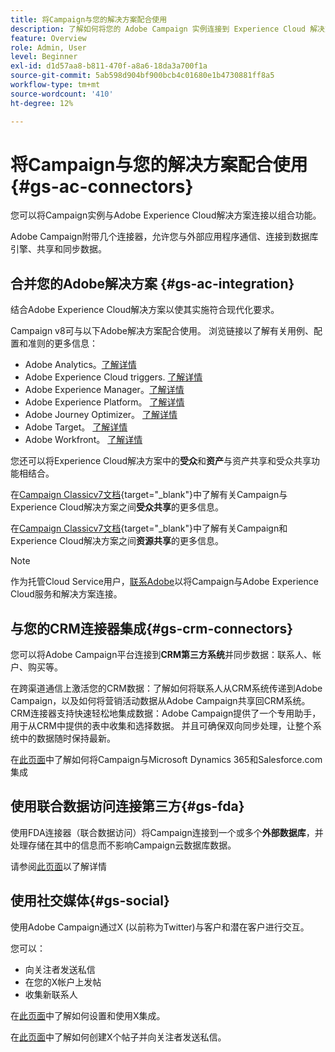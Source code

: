 ```yaml
---
title: 将Campaign与您的解决方案配合使用
description: 了解如何将您的 Adobe Campaign 实例连接到 Experience Cloud 解决方案。
feature: Overview
role: Admin, User
level: Beginner
exl-id: d1d57aa8-b811-470f-a8a6-18da3a700f1a
source-git-commit: 5ab598d904bf900bcb4c01680e1b4730881ff8a5
workflow-type: tm+mt
source-wordcount: '410'
ht-degree: 12%

---
```


# 将Campaign与您的解决方案配合使用{#gs-ac-connectors}

您可以将Campaign实例与Adobe Experience Cloud解决方案连接以组合功能。

Adobe Campaign附带几个连接器，允许您与外部应用程序通信、连接到数据库引擎、共享和同步数据。

## 合并您的Adobe解决方案 {#gs-ac-integration}

结合Adobe Experience Cloud解决方案以使其实施符合现代化要求。

Campaign v8可与以下Adobe解决方案配合使用。 浏览链接以了解有关用例、配置和准则的更多信息：

* Adobe Analytics。[了解详情](../connect/ac-aa.md)
* Adobe Experience Cloud triggers. [了解详情](../connect/ac-triggers.md)
* Adobe Experience Manager。[了解详情](../connect/ac-aem.md)
* Adobe Experience Platform。 [了解详情](../connect/ac-aep.md)
* Adobe Journey Optimizer。 [了解详情](../connect/ac-ajo.md)
* Adobe Target。 [了解详情](../connect/ac-at.md)
* Adobe Workfront。 [了解详情](../connect/ac-workfront.md)

您还可以将Experience Cloud解决方案中的&#x200B;**受众**&#x200B;和&#x200B;**资产**&#x200B;与资产共享和受众共享功能相结合。

在[Campaign Classicv7文档](https://experienceleague.adobe.com/docs/campaign-classic/using/integrating-with-adobe-experience-cloud/audience-sharing/sharing-audiences-with-adobe-experience-cloud.html?lang=zh-Hans#integrating-with-adobe-experience-cloud){target="_blank"}中了解有关Campaign与Experience Cloud解决方案之间&#x200B;**受众共享**&#x200B;的更多信息。

在[Campaign Classicv7文档](https://experienceleague.adobe.com/docs/campaign-classic/using/integrating-with-adobe-experience-cloud/asset-sharing/sharing-assets-with-adobe-experience-cloud.html?lang=zh-Hans#integrating-with-adobe-experience-cloud){target="_blank"}中了解有关Campaign和Experience Cloud解决方案之间&#x200B;**资源共享**&#x200B;的更多信息。

>[!NOTE]
>
>作为托管Cloud Service用户，[联系Adobe](../start/campaign-faq.md#support)以将Campaign与Adobe Experience Cloud服务和解决方案连接。


## 与您的CRM连接器集成{#gs-crm-connectors}

您可以将Adobe Campaign平台连接到&#x200B;**CRM第三方系统**&#x200B;并同步数据：联系人、帐户、购买等。

在跨渠道通信上激活您的CRM数据：了解如何将联系人从CRM系统传递到Adobe Campaign，以及如何将营销活动数据从Adobe Campaign共享回CRM系统。
CRM连接器支持快速轻松地集成数据：Adobe Campaign提供了一个专用助手，用于从CRM中提供的表中收集和选择数据。 并且可确保双向同步处理，让整个系统中的数据随时保持最新。

在[此页面](crm.md)中了解如何将Campaign与Microsoft Dynamics 365和Salesforce.com集成

## 使用联合数据访问连接第三方{#gs-fda}

使用FDA连接器（联合数据访问）将Campaign连接到一个或多个&#x200B;**外部数据库**，并处理存储在其中的信息而不影响Campaign云数据库数据。

请参阅[此页面](fda.md)以了解详情

## 使用社交媒体{#gs-social}

使用Adobe Campaign通过X (以前称为Twitter)与客户和潜在客户进行交互。

您可以：

* 向关注者发送私信
* 在您的X帐户上发帖
* 收集新联系人

在[此页面](../connect/ac-tw.md)中了解如何设置和使用X集成。

在[此页面](../send/twitter.md)中了解如何创建X个帖子并向关注者发送私信。
